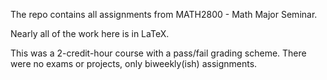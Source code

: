 The repo contains all assignments from MATH2800 - Math Major Seminar.

Nearly all of the work here is in LaTeX.

This was a 2-credit-hour course with a pass/fail grading scheme. There were no exams or projects, only biweekly(ish) assignments.
